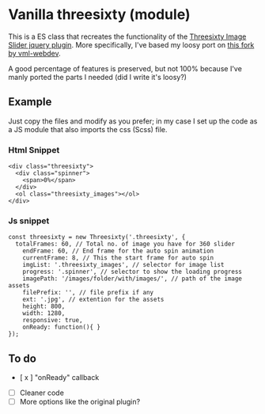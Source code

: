 # Vanilla threesixty (module)

This is a ES class that recreates the functionality of the [Threesixty Image Slider jquery plugin](https://github.com/creativeaura/threesixty-slider).
More specifically, I've based my loosy port on [this fork by vml-webdev](https://github.com/vml-webdev/threesixty-slider).

A good percentage of features is preserved, but not 100% because I've manly ported the parts I needed (did I write it's loosy?)

## Example

Just copy the files and modify as you prefer; in my case I set up the code as a JS module that also imports the css (Scss) file.

### Html Snippet

    <div class="threesixty">
      <div class="spinner">
        <span>0%</span>
      </div>
      <ol class="threesixty_images"></ol>
    </div>

### Js snippet
    const threesixty = new Threesixty('.threesixty', {
      totalFrames: 60, // Total no. of image you have for 360 slider
	    endFrame: 60, // End frame for the auto spin animation
	    currentFrame: 8, // This the start frame for auto spin
	    imgList: '.threesixty_images', // selector for image list
	    progress: '.spinner', // selector to show the loading progress
	    imagePath: '/images/folder/with/images/', // path of the image assets
	    filePrefix: '', // file prefix if any
	    ext: '.jpg', // extention for the assets
	    height: 800,
	    width: 1280,
	    responsive: true,
	    onReady: function(){ }
    });


## To do
  - [ x ] "onReady" callback
  - [ ] Cleaner code
  - [ ] More options like the original plugin?